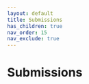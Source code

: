 ```yaml
---
layout: default
title: Submissions
has_children: true
nav_order: 15
nav_exclude: true
---
```


# Submissions

